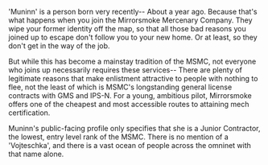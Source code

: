 'Muninn' is a person born very recently-- About a year ago. Because that's what happens when you join the Mirrorsmoke Mercenary Company. They wipe your former identity off the map, so that all those bad reasons you joined up to escape don't follow you to your new home. Or at least, so they don't get in the way of the job.

But while this has become a mainstay tradition of the MSMC, not everyone who joins up necessarily requires these services-- There are plenty of legitimate reasons that make enlistment attractive to people with nothing to flee, not the least of which is MSMC's longstanding general license contracts with GMS and IPS-N. For a young, ambitious pilot, Mirrorsmoke offers one of the cheapest and most accessible routes to attaining mech certification.

Muninn's public-facing profile only specifies that she is a Junior Contractor, the lowest, entry level rank of the MSMC. There is no mention of a 'Vojteschka', and there is a vast ocean of people across the omninet with that name alone.
